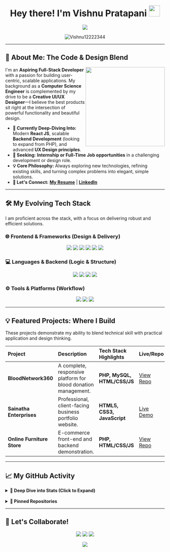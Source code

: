 <h1 align="center">Hey there! I'm Vishnu Pratapani <img src="https://media.giphy.com/media/hvRJCLFzcasrR4ia7z/giphy.gif" width="35"></h1>

<p align="center">
  <a href="https://github.com/DenverCoder1/readme-typing-svg">
    <img src="https://readme-typing-svg.herokuapp.com?font=Fira+Code&size=28&duration=3000&pause=1000&color=00FFD1&center=true&vCenter=true&width=700&height=60&lines=Aspiring+Full-Stack+Developer;Creative+UI%2FUX+Designer;Computer+Science+Engineer;Building+Bridges+Between+Design+&amp;+Code" />
  </a>
</p>

<p align="center">
  <img src="https://komarev.com/ghpvc/?username=Vishnu12222344&label=Profile%20Views&color=0e75b6&style=flat-square" alt="Vishnu12222344" />
</p>

---

## 🚀 About Me: The Code & Design Blend

<img align="right" src="https://github.com/7oSkaaa/7oSkaaa/blob/main/Images/Right_Side.gif?raw=true" width="250"/>

I'm an **Aspiring Full-Stack Developer** with a passion for building user-centric, scalable applications. My background as a **Computer Science Engineer** is complemented by my drive to be a **Creative UI/UX Designer**—I believe the best products sit right at the intersection of powerful functionality and beautiful design.

- **🌱 Currently Deep-Diving Into:** Modern **React JS**, scalable **Backend Development** (looking to expand from PHP), and advanced **UX Design principles**.
- **💼 Seeking:** **Internship or Full-Time Job opportunities** in a challenging development or design role.
- **💡 Core Philosophy:** Always exploring new technologies, refining existing skills, and turning complex problems into elegant, simple solutions.
- **🔗 Let's Connect:** **[My Resume](https://drive.google.com/file/d/11QgU3lg1so2rI2XWvNOgtzyFeGIoMMlV/view?usp=drive_link)** | **[LinkedIn](https://www.linkedin.com/in/pratapanivishnu0003)**

---

## 🛠️ My Evolving Tech Stack

I am proficient across the stack, with a focus on delivering robust and efficient solutions.

### 🌐 Frontend & Frameworks (Design & Delivery)

<p align="center">
  <img src="https://img.shields.io/badge/HTML5-E34F26?style=for-the-badge&logo=html5&logoColor=white" />
  <img src="https://img.shields.io/badge/CSS3-1572B6?style=for-the-badge&logo=css3&logoColor=white" />
  <img src="https://img.oloog.dev/badges/javascript/F7DF1E/000000?style=for-the-badge&logo=javascript&logoColor=black" />
  <img src="https://img.shields.io/badge/React-20232A?style=for-the-badge&logo=react&logoColor=61DAFB" />
  <img src="https://img.shields.io/badge/Bootstrap-563D7C?style=for-the-badge&logo=bootstrap&logoColor=white" />
  <img src="https://img.shields.io/badge/Figma-F24E1E?style=for-the-badge&logo=figma&logoColor=white" />
</p>

### 💻 Languages & Backend (Logic & Structure)

<p align="center">
  <img src="https://img.shields.io/badge/C++-00599C?style=for-the-badge&logo=c%2B%2B&logoColor=white" />
  <img src="https://img.shields.io/badge/Java-ED8B00?style=for-the-badge&logo=java&logoColor=white" />
  <img src="https://img.shields.io/badge/PHP-777BB4?style=for-the-badge&logo=php&logoColor=white" />
  <img src="https://img.shields.io/badge/MySQL-005C84?style=for-the-badge&logo=mysql&logoColor=white" />
</p>

### ⚙️ Tools & Platforms (Workflow)

<p align="center">
  <img src="https://img.shields.io/badge/Git-F05032?style=for-the-badge&logo=git&logoColor=white" />
  <img src="https://img.shields.io/badge/VS%20Code-007ACC?style=for-the-badge&logo=visual-studio-code&logoColor=white" />
  <img src="https://img.shields.io/badge/JSON-000000?style=for-the-badge&logo=json&logoColor=white" />
</p>

---

## 💡 Featured Projects: Where I Build

These projects demonstrate my ability to blend technical skill with practical application and design thinking.

| Project | Description | Tech Stack Highlights | Live/Repo |
| :--- | :--- | :--- | :--- |
| **BloodNetwork360** | A complete, responsive platform for blood donation management. | **PHP, MySQL, HTML/CSS/JS** | [View Repo](https://github.com/Vishnu12222344/BloodNetwork360) |
| **Sainatha Enterprises** | Professional, client-facing business portfolio website. | **HTML5, CSS3, JavaScript** | [Live Demo](https://sainathaenterprises.netlify.app/) |
| **Online Furniture Store** | E-commerce front-end and backend demonstration. | **PHP, HTML/CSS/JS** | [View Repo](https://github.com/Vishnu12222344/Online-Furniture-Store-) |

---

## 📈 My GitHub Activity

<details>
  <summary><b>🚀 Deep Dive into Stats (Click to Expand)</b></summary>
  <p align="center">
    <img src="https://github-readme-streak-stats.herokuapp.com/?user=Vishnu12222344&theme=tokyonight_duo" alt="GitHub Streak" />
  </p>
  <p align="center">
    <img src="https://github-readme-stats.vercel.app/api?username=Vishnu12222344&show_icons=true&theme=tokyonight&layout=compact&hide_title=true" height="180px" alt="GitHub Stats"/>
    <img src="https://github-readme-stats.vercel.app/api/top-langs?username=Vishnu12222344&layout=compact&theme=tokyonight&hide_title=true&langs_count=6" height="180px" alt="Top Languages"/>
  </p>
</details>

<br>

<details>
  <summary><b>📌 Pinned Repositories</b></summary>
  <p align="center">
    <a href="https://github.com/Vishnu12222344/BloodNetwork360">
      <img src="https://github-readme-stats.vercel.app/api/pin/?username=Vishnu12222344&repo=BloodNetwork360&theme=tokyonight" />
    </a>
    <a href="https://github.com/Vishnu12222344/Weather-Predictor-app">
      <img src="https://github-readme-stats.vercel.app/api/pin/?username=Vishnu12222344&repo=Weather-Predictor-app&theme=tokyonight" />
    </a>
    <a href="https://github.com/Vishnu12222344/Sainatha-Enterprises">
      <img src="https://github-readme-stats.vercel.app/api/pin/?username=Vishnu12222344&repo=Sainatha-Enterprises&theme=tokyonight" />
    </a>
  </p>
</details>

---

## 🤝 Let's Collaborate!

<p align="center">
  <a href="mailto:pratapanivishnu@gmail.com"><img src="https://img.shields.io/badge/Email%20Me-D14836?style=for-the-badge&logo=gmail&logoColor=white&scale=1.1"></a>
  <a href="https://github.com/Vishnu12222344"><img src="https://img.shields.io/badge/Follow%20on%20GitHub-181717?style=for-the-badge&logo=github&logoColor=white&scale=1.1"></a>
  <a href="https://www.linkedin.com/in/pratapanivishnu0003"><img src="https://img.shields.io/badge/Connect%20on%20LinkedIn-0A66C2?style=for-the-badge&logo=linkedin&logoColor=white&scale=1.1"></a>
</p>

<p align="center">
  <img src="https://api.visitorbadge.io/api/visitors?path=https%3A%2F%2Fgithub.com%2FVishnu12222344&label=Thanks%20for%20stopping%20by!%20Say%20Hi!&color=282a36&labelColor=282a36&style=for-the-badge" />
</p>
